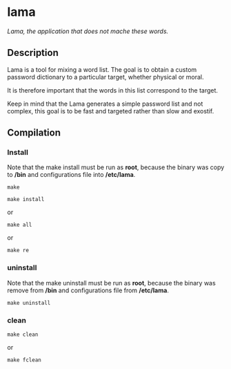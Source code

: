 # lama
_Lama, the application that does not mache these words._

## Description
Lama is a tool for mixing a word list.
The  goal is to obtain a custom password dictionary to a particular target, whether physical or moral.

It is therefore important that the words in this list correspond to the target.

Keep in mind that the Lama generates a simple password list and not complex, this goal is to be fast and targeted rather than slow and exostif.

## Compilation
### Install
Note that the make install must be run as **root**, because the binary was copy to **/bin** and configurations file into **/etc/lama**.

`make`

`make install`

or

`make all`

or

`make re`

### uninstall
Note that the make uninstall must be run as **root**, because the binary was remove from **/bin** and configurations file from **/etc/lama**.

`make uninstall`

### clean

`make clean`

or

`make fclean`

